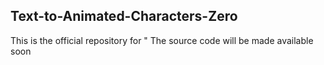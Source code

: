 
## Text-to-Animated-Characters-Zero

This is the official repository for "
The source code will be made available soon